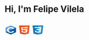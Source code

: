 <div>
  <h1>Hi, I'm Felipe Vilela</h1>
</div>


<div><br>
  <img align="center" alt="Felipe" height="30" width="40" src="https://raw.githubusercontent.com/devicons/devicon/master/icons/c/c-original.svg">
  <img align="center" alt="Felipe" height="30" width="40" src="https://raw.githubusercontent.com/devicons/devicon/master/icons/html5/html5-original.svg">
  <img align="center" alt="Felipe" height="30" width="40" src="https://raw.githubusercontent.com/devicons/devicon/master/icons/css3/css3-original.svg">

</div>
